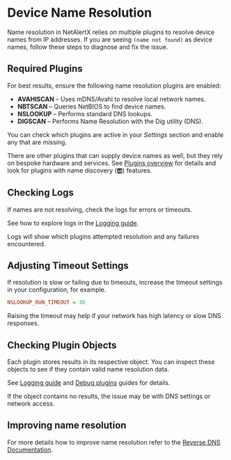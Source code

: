# Device Name Resolution

Name resolution in NetAlertX relies on multiple plugins to resolve device names from IP addresses. If you are seeing `(name not found)` as device names, follow these steps to diagnose and fix the issue.

## Required Plugins

For best results, ensure the following name resolution plugins are enabled:

- **AVAHISCAN** – Uses mDNS/Avahi to resolve local network names.
- **NBTSCAN** – Queries NetBIOS to find device names.
- **NSLOOKUP** – Performs standard DNS lookups.
- **DIGSCAN** – Performs Name Resolution with the Dig utility (DNS).

You can check which plugins are active in your _Settings_ section and enable any that are missing.

There are other plugins that can supply device names as well, but they rely on bespoke hardware and services. See [Plugins overview](./PLUGINS.md) for details and look for plugins with name discovery (🆎) features.

## Checking Logs

If names are not resolving, check the logs for errors or timeouts.

See how to explore logs in the [Logging guide](./LOGGING.md).

Logs will show which plugins attempted resolution and any failures encountered.

## Adjusting Timeout Settings

If resolution is slow or failing due to timeouts, increase the timeout settings in your configuration, for example.

```ini
NSLOOKUP_RUN_TIMEOUT = 30
```

Raising the timeout may help if your network has high latency or slow DNS responses.

## Checking Plugin Objects

Each plugin stores results in its respective object. You can inspect these objects to see if they contain valid name resolution data.

See [Logging guide](./LOGGING.md) and [Debug plugins](./DEBUG_PLUGINS.md) guides for details.

If the object contains no results, the issue may be with DNS settings or network access.

## Improving name resolution

For more details how to improve name resolution refer to the 
[Reverse DNS Documentation](./REVERSE_DNS.md).

